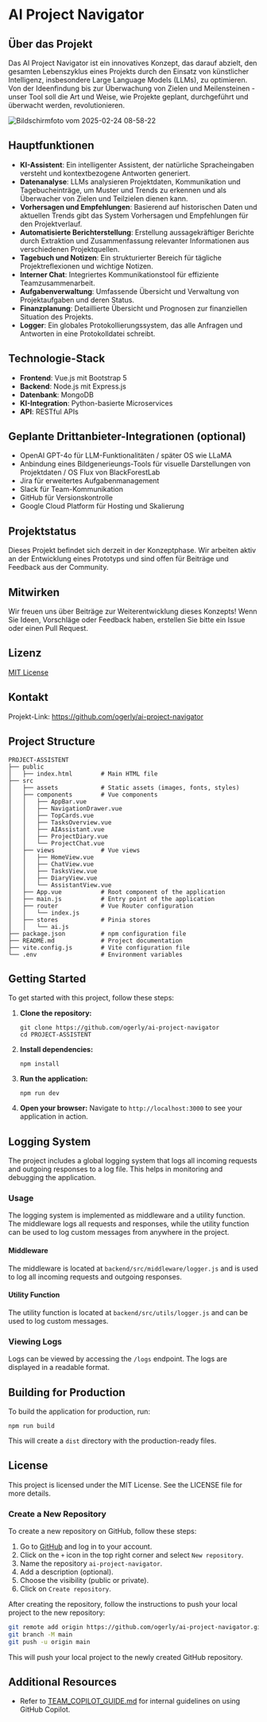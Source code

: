 # AI Project Navigator

## Über das Projekt

Das AI Project Navigator ist ein innovatives Konzept, das darauf abzielt, den gesamten Lebenszyklus eines Projekts durch den Einsatz von künstlicher Intelligenz, insbesondere Large Language Models (LLMs), zu optimieren. Von der Ideenfindung bis zur Überwachung von Zielen und Meilensteinen - unser Tool soll die Art und Weise, wie Projekte geplant, durchgeführt und überwacht werden, revolutionieren.

![Bildschirmfoto vom 2025-02-24 08-58-22](https://github.com/user-attachments/assets/33723071-9894-4072-9f75-b51d2d613d8f)


## Hauptfunktionen

- **KI-Assistent**: Ein intelligenter Assistent, der natürliche Spracheingaben versteht und kontextbezogene Antworten generiert.
- **Datenanalyse**: LLMs analysieren Projektdaten, Kommunikation und Tagebucheinträge, um Muster und Trends zu erkennen und als Überwacher von Zielen und Teilzielen dienen kann.
- **Vorhersagen und Empfehlungen**: Basierend auf historischen Daten und aktuellen Trends gibt das System Vorhersagen und Empfehlungen für den Projektverlauf.
- **Automatisierte Berichterstellung**: Erstellung aussagekräftiger Berichte durch Extraktion und Zusammenfassung relevanter Informationen aus verschiedenen Projektquellen.
- **Tagebuch und Notizen**: Ein strukturierter Bereich für tägliche Projektreflexionen und wichtige Notizen.
- **Interner Chat**: Integriertes Kommunikationstool für effiziente Teamzusammenarbeit.
- **Aufgabenverwaltung**: Umfassende Übersicht und Verwaltung von Projektaufgaben und deren Status.
- **Finanzplanung**: Detaillierte Übersicht und Prognosen zur finanziellen Situation des Projekts.
- **Logger**: Ein globales Protokollierungssystem, das alle Anfragen und Antworten in eine Protokolldatei schreibt.

## Technologie-Stack

- **Frontend**: Vue.js mit Bootstrap 5 
- **Backend**: Node.js mit Express.js
- **Datenbank**: MongoDB
- **KI-Integration**: Python-basierte Microservices
- **API**: RESTful APIs

## Geplante Drittanbieter-Integrationen (optional)

- OpenAI GPT-4o für LLM-Funktionalitäten / später OS wie LLaMA
- Anbindung eines Bildgenerieungs-Tools für visuelle Darstellungen von Projektdaten / OS Flux von BlackForestLab 
- Jira für erweitertes Aufgabenmanagement
- Slack für Team-Kommunikation
- GitHub für Versionskontrolle
- Google Cloud Platform für Hosting und Skalierung

## Projektstatus

Dieses Projekt befindet sich derzeit in der Konzeptphase. Wir arbeiten aktiv an der Entwicklung eines Prototyps und sind offen für Beiträge und Feedback aus der Community.

## Mitwirken

Wir freuen uns über Beiträge zur Weiterentwicklung dieses Konzepts! Wenn Sie Ideen, Vorschläge oder Feedback haben, erstellen Sie bitte ein Issue oder einen Pull Request.

## Lizenz

[MIT License](LICENSE)

## Kontakt

Projekt-Link: https://github.com/ogerly/ai-project-navigator

## Project Structure

```
PROJECT-ASSISTENT
├── public
│   ├── index.html        # Main HTML file
├── src
│   ├── assets            # Static assets (images, fonts, styles)
│   ├── components        # Vue components
│   │   ├── AppBar.vue
│   │   ├── NavigationDrawer.vue
│   │   ├── TopCards.vue
│   │   ├── TasksOverview.vue
│   │   ├── AIAssistant.vue
│   │   ├── ProjectDiary.vue
│   │   └── ProjectChat.vue
│   ├── views             # Vue views
│   │   ├── HomeView.vue
│   │   ├── ChatView.vue
│   │   ├── TasksView.vue
│   │   ├── DiaryView.vue
│   │   └── AssistantView.vue
│   ├── App.vue           # Root component of the application
│   ├── main.js           # Entry point of the application
│   ├── router            # Vue Router configuration
│   │   └── index.js
│   ├── stores            # Pinia stores
│   │   └── ai.js
├── package.json          # npm configuration file
├── README.md             # Project documentation
├── vite.config.js        # Vite configuration file
└── .env                  # Environment variables
```

## Getting Started

To get started with this project, follow these steps:

1. **Clone the repository:**
   ```
   git clone https://github.com/ogerly/ai-project-navigator
   cd PROJECT-ASSISTENT
   ```

2. **Install dependencies:**
   ```
   npm install
   ```

3. **Run the application:**
   ```
   npm run dev
   ```

4. **Open your browser:**
   Navigate to `http://localhost:3000` to see your application in action.

## Logging System

The project includes a global logging system that logs all incoming requests and outgoing responses to a log file. This helps in monitoring and debugging the application.

### Usage

The logging system is implemented as middleware and a utility function. The middleware logs all requests and responses, while the utility function can be used to log custom messages from anywhere in the project.

#### Middleware

The middleware is located at `backend/src/middleware/logger.js` and is used to log all incoming requests and outgoing responses.


#### Utility Function

The utility function is located at `backend/src/utils/logger.js` and can be used to log custom messages.

### Viewing Logs

Logs can be viewed by accessing the `/logs` endpoint. The logs are displayed in a readable format.


## Building for Production

To build the application for production, run:
```
npm run build
```

This will create a `dist` directory with the production-ready files.

## License

This project is licensed under the MIT License. See the LICENSE file for more details.

### Create a New Repository

To create a new repository on GitHub, follow these steps:

1. Go to [GitHub](https://github.com/) and log in to your account.
2. Click on the `+` icon in the top right corner and select `New repository`.
3. Name the repository `ai-project-navigator`.
4. Add a description (optional).
5. Choose the visibility (public or private).
6. Click on `Create repository`.

After creating the repository, follow the instructions to push your local project to the new repository:

```sh
git remote add origin https://github.com/ogerly/ai-project-navigator.git
git branch -M main
git push -u origin main
```

This will push your local project to the newly created GitHub repository.

## Additional Resources
- Refer to [TEAM_COPILOT_GUIDE.md](TEAM_COPILOT_GUIDE.md) for internal guidelines on using GitHub Copilot.
